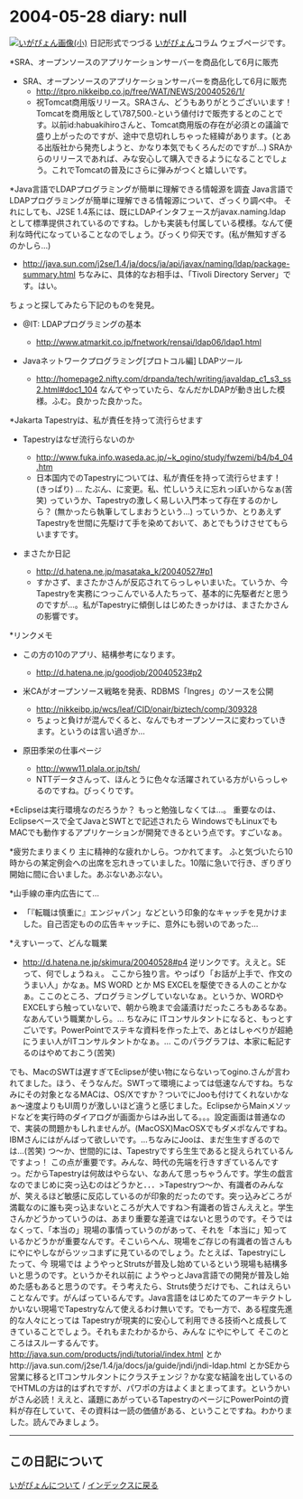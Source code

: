 2004-05-28 diary: null
=====================================================================================================
[![いがぴょん画像(小)](https://igapyon.github.io/diary/images/iga200306s.jpg "いがぴょん")](https://igapyon.github.io/diary/memo/memoigapyon.html) 日記形式でつづる [いがぴょん](https://igapyon.github.io/diary/memo/memoigapyon.html)コラム ウェブページです。

*SRA、オープンソースのアプリケーションサーバーを商品化して6月に販売

* SRA、オープンソースのアプリケーションサーバーを商品化して6月に販売
  * http://itpro.nikkeibp.co.jp/free/WAT/NEWS/20040526/1/
  * 祝Tomcat商用版リリース。SRAさん、どうもありがとうございいます！ Tomcatを商用版として\787,500.-という値付けで販売するとのことです。以前id:habuakihiroさんと、Tomcat商用版の存在が必須との議論で盛り上がったのですが、途中で息切れしちゃった経緯があります。(とある出版社から発売しようと、かなり本気でもくろんだのですが…) SRAからのリリースであれば、みな安心して購入できるようになることでしょう。これでTomcatの普及にさらに弾みがつくと嬉しいです。

*Java言語でLDAPプログラミングが簡単に理解できる情報源を調査
Java言語でLDAPプログラミングが簡単に理解できる情報源について、ざっくり調べ中。
それにしても、J2SE 1.4系には、既にLDAPインタフェースがjavax.naming.ldap として標準提供されているのですね。しかも実装も付属している模様。なんて便利な時代になっていることなのでしょう。びっくり仰天です。(私が無知すぎるのかしら…)

* http://java.sun.com/j2se/1.4/ja/docs/ja/api/javax/naming/ldap/package-summary.html
ちなみに、具体的なお相手は、「Tivoli Directory Server」です。はい。

ちょっと探してみたら下記のものを発見。

* @IT: LDAPプログラミングの基本
  * http://www.atmarkit.co.jp/fnetwork/rensai/ldap06/ldap1.html


* Javaネットワークプログラミング[プロトコル編] LDAPツール
  * http://homepage2.nifty.com/drpanda/tech/writing/javaldap_c1_s3_ss2.html#doc1_104
なんてやっていたら、なんだかLDAPが動き出した模様。ふむ。良かった良かった。

*Jakarta Tapestryは、私が責任を持って流行らせます

* Tapestryはなぜ流行らないのか 
  * http://www.fuka.info.waseda.ac.jp/~k_ogino/study/fwzemi/b4/b4_04.htm
  * 日本国内でのTapestryについては、私が責任を持って流行らせます！ (きっぱり) … たぶん、に変更。私、忙しいうえに忘れっぽいからなぁ(苦笑) っていうか、Tapestryの激しく易しい入門本って存在するのかしら？ (無かったら執筆してしまおうという…)
っていうか、とりあえずTapestryを世間に先駆けて手を染めておいて、あとでもうけさせてもらいますです。


* まさたか日記
  * http://d.hatena.ne.jp/masataka_k/20040527#p1
  * すかさず、まさたかさんが反応されてらっしゃいまいた。ていうか、今 Tapestryを実務につっこんでいる人たちって、基本的に先駆者だと思うのですが…。私がTapestryに傾倒しはじめたきっかけは、まさたかさんの影響です。

*リンクメモ


* この方の10のアプリ、結構参考になります。
  * http://d.hatena.ne.jp/goodjob/20040523#p2


* 米CAがオープンソース戦略を発表、RDBMS「Ingres」のソースを公開
  * http://nikkeibp.jp/wcs/leaf/CID/onair/biztech/comp/309328
  * ちょっと負けが混んでくると、なんでもオープンソースに変わっていきます。というのは言い過ぎか…


* 原田季栄の仕事ページ
  * http://www11.plala.or.jp/tsh/
  * NTTデータさんって、ほんとうに色々な活躍されている方がいらっしゃるのですね。びっくりです。


*Eclipseは実行環境なのだろうか？
もっと勉強しなくては…。
重要なのは、Eclipseベースで全てJavaとSWTとで記述されたら WindowsでもLinuxでもMACでも動作するアプリケーションが開発できるという点です。すごいなぁ。

*疲労たまりまくり
主に精神的な疲れかしら。つかれてます。
ふと気づいたら10時からの某定例会への出席を忘れきっていました。10階に急いで行き、ぎりぎり開始に間に合いました。あぶないあぶない。

*山手線の車内広告にて…

* 「『転職は慎重に』エンジャパン」などという印象的なキャッチを見かけました。自己否定ものの広告キャッチに、意外にも弱いのであった…

*えすいーって、どんな職業

* http://d.hatena.ne.jp/skimura/20040528#p4
逆リンクです。ええと。SEって、何でしょうねぇ。
ここから独り言。やっぱり「お話が上手で、作文のうまい人」かなぁ。MS WORD とか MS EXCELを駆使できる人のことかなぁ。ここのところ、プログラミングしていないなぁ。というか、WORDやEXCELすら触っていないで、朝から晩まで会議漬けだったころもあるなあ。なあんていう職業かしら。… ちなみに ITコンサルタントになると、もっとすごいです。PowerPointでステキな資料を作った上で、あとはしゃべりが超絶にうまい人がITコンサルタントかなぁ。… このパラグラフは、本家に転記するのはやめておこう(苦笑)


でも、MacのSWTは遅すぎてEclipseが使い物にならないってogino.さんが言われてました。ほう、そうなんだ。SWTって環境によっては低速なんですね。ちなみにその対象となるMACは、OS/Xですか？ついでにJooも付けてくれないかなぁ～速度よりもUI周りが激しいほど違うと感じました。EclipseからMainメソッドなどを実行時のダイアログが画面からはみ出してる。。。設定画面は普通なので、実装の問題かもしれませんが。(MacOSX)MacOSXでもダメポなんですね。IBMさんにはがんばって欲しいです。…ちなみにJooは、まだ生生すぎるのでは…(苦笑) つ～か、世間的には、Tapestryですら生生であると捉えられているんですよっ！ この点が重要です。みんな、時代の先端を行きすぎているんですっ。だからTapestryは何故はやらない、なあんて思っちゃうんです。学生の戯言なのでまじめに突っ込むのはどうかと．．．>Tapestryつ～か、有識者のみんなが、笑えるほど敏感に反応しているのが印象的だったのです。突っ込みどころが満載なのに誰も突っ込まないところが大人ですね＞有識者の皆さんええと。学生さんかどうかっていうのは、あまり重要な差違ではないと思うのです。そうではなくって、「本当の」現場の事情っていうのがあって、それを「本当に」知っているかどうかが重要なんです。そこいらへん、現場をご存じの有識者の皆さんも にやにやしながらツッコまずに見ているのでしょう。たとえば、Tapestryにしたって、今 現場では ようやっとStrutsが普及し始めているという現場も結構多いと思うのです。というかそれ以前に ようやっとJava言語での開発が普及し始めた感もあると思うのです。そう考えたら、Struts使うだけでも、これはえらいことなんです。がんばっているんです。Java言語をはじめたてのアーキテクトしかいない現場でTapestryなんて使えるわけ無いです。でも一方で、ある程度先進的な人々にとっては Tapestryが現実的に安心して利用できる技術へと成長してきていることでしょう。それもまたわかるから、みんな にやにやして そこのところはスルーするんです。http://java.sun.com/products/jndi/tutorial/index.html とかhttp://java.sun.com/j2se/1.4/ja/docs/ja/guide/jndi/jndi-ldap.html とかSEから営業に移るとITコンサルタントにクラスチェンジ？かな変な結論を出しているのでHTMLの方は的はずれですが、パワポの方はよくまとまってます。というかいがさん必読！ええと、議題にあがっているTapestryのページにPowerPointの資料が存在していて、その資料は一読の価値がある、ということですね。わかりました。読んでみましょう。


----------------------------------------------------------------------------------------------------

## この日記について
[いがぴょんについて](http://www.igapyon.jp/igapyon/diary/memo/memoigapyon.html) / [インデックスに戻る](https://igapyon.github.io/diary/idxall.html)
